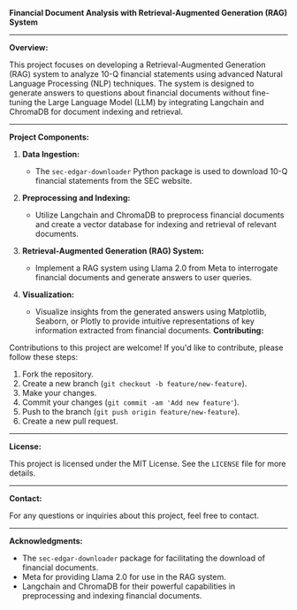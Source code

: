 **Financial Document Analysis with Retrieval-Augmented Generation (RAG) System**

---

**Overview:**

This project focuses on developing a Retrieval-Augmented Generation (RAG) system to analyze 10-Q financial statements using advanced Natural Language Processing (NLP) techniques. The system is designed to generate answers to questions about financial documents without fine-tuning the Large Language Model (LLM) by integrating Langchain and ChromaDB for document indexing and retrieval.

---

**Project Components:**

1. **Data Ingestion:**
   - The `sec-edgar-downloader` Python package is used to download 10-Q financial statements from the SEC website.

2. **Preprocessing and Indexing:**
   - Utilize Langchain and ChromaDB to preprocess financial documents and create a vector database for indexing and retrieval of relevant documents.

3. **Retrieval-Augmented Generation (RAG) System:**
   - Implement a RAG system using Llama 2.0 from Meta to interrogate financial documents and generate answers to user queries.

4. **Visualization:**
   - Visualize insights from the generated answers using Matplotlib, Seaborn, or Plotly to provide intuitive representations of key information extracted from financial documents.
**Contributing:**

Contributions to this project are welcome! If you'd like to contribute, please follow these steps:

1. Fork the repository.
2. Create a new branch (`git checkout -b feature/new-feature`).
3. Make your changes.
4. Commit your changes (`git commit -am 'Add new feature'`).
5. Push to the branch (`git push origin feature/new-feature`).
6. Create a new pull request.

---

**License:**

This project is licensed under the MIT License. See the `LICENSE` file for more details.

---

**Contact:**

For any questions or inquiries about this project, feel free to contact.

---
  
**Acknowledgments:**

- The `sec-edgar-downloader` package for facilitating the download of financial documents.
- Meta for providing Llama 2.0 for use in the RAG system.
- Langchain and ChromaDB for their powerful capabilities in preprocessing and indexing financial documents.
